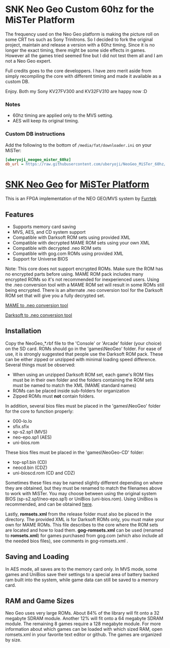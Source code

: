 # SNK Neo Geo Custom 60hz for the MiSTer Platform
The frequency used on the Neo Geo platform is making the picture roll on some CRT tvs such as Sony Trinitrons. So I decided to fork the original project, maintain and release a version with a 60hz timing. Since it is no longer the exact timing, there might be some side effects in games. However all the games tried seemed fine but I did not test them all and I am not a Neo Geo expert.

Full credits goes to the core developpers. 
I have zero merit aside from simply recompiling the core with different timing and made it available as a custom DB.

Enjoy. 
Both my Sony KV27FV300 and KV32FV310 are happy now :D

### Notes
- 60hz timing are applied only to the MVS setting. 
- AES will keep its original timing.

### Custom DB instructions
Add the following to the bottom of `/media/fat/downloader.ini` on your MiSTer:
```ini
[uberyoji_neogeo_mister_60hz]
db_url = https://raw.githubusercontent.com/uberyoji/NeoGeo_MiSTer_60hz/master/releases/uberyoji_neogeo_mister_60hz.json
```


# [SNK Neo Geo](https://en.wikipedia.org/wiki/Neo_Geo_(system)) for [MiSTer Platform](https://github.com/MiSTer-devel/Main_MiSTer/wiki) 

This is an FPGA implementation of the NEO GEO/MVS system by [Furrtek](https://www.patreon.com/furrtek/posts)

## Features
* Supports memory card saving
* MVS, AES, and CD system support
* Compatible with Darksoft ROM sets using provided XML
* Compatible with decrypted MAME ROM sets using your own XML
* Compatible with decrypted .neo ROM sets
* Compatible with gog.com ROMs using provided XML
* Support for Universe BIOS

Note: This core does not support encrypted ROMs. Make sure the ROM has no encrypted parts before using. MAME ROM pack includes many encrypted ROMs so it's not recommended for inexperienced users. Using the .neo conversion tool with a MAME ROM set will result in some ROMs still being encrypted. There is an alternate .neo conversion tool for the Darksoft ROM set that will give you a fully decrypted set.

[MAME to .neo conversion tool](https://github.com/city41/neosdconv)

[Darksoft to .neo conversion tool](https://gitlab.com/loic.petit/darksoft-to-neosd/)

## Installation
Copy the NeoGeo_\*.rbf file to the 'Console' or 'Arcade' folder (your choice) on the SD card. ROMs should go in the 'games\NeoGeo' folder. For ease of use, it is strongly suggested that people use the Darksoft ROM pack. These can be either zipped or unzipped with minimal loading speed difference. Several things must be observed:
* When using an unzipped Darksoft ROM set, each game's ROM files must be in their own folder and the folders containing the ROM sets must be named to match the XML (MAME standard names)
* ROMs can be placed inside sub-folders for organization
* Zipped ROMs must **not** contain folders.

In addition, several bios files must be placed in the 'games\NeoGeo' folder for the core to function properly:
* 000-lo.lo
* sfix.sfix
* sp-s2.sp1 (MVS)
* neo-epo.sp1 (AES)
* uni-bios.rom

These bios files must be placed in the 'games\NeoGeo-CD' folder:
*	top-sp1.bin (CD)
*	neocd.bin (CDZ)
*	uni-bioscd.rom (CD and CDZ)

Sometimes these files may be named slightly different depending on where they are obtained, but they must be renamed to match the filenames above to work with MiSTer. You may choose between using the original system BIOS (sp-s2.sp1/neo-epo.sp1) or UniBios (uni-bios.rom). Using UniBios is recommended, and can be obtained [here](http://unibios.free.fr/).

Lastly, **romsets.xml** from the release folder must also be placed in the directory. The provided XML is for Darksoft ROMs only, you must make your own for MAME ROMs. This file describes to the core where the ROM sets are located and how to load them. **gog-romsets.xml** can be used (renamed to **romsets.xml**) for games purchased from gog.com (which also include all the needed bios files), see comments in gog-romsets.xml .

## Saving and Loading
In AES mode, all saves are to the memory card only. In MVS mode, some games and UniBios save their settings to a special area of battery backed ram built into the system, while game data can still be saved to a memory card.

## RAM and Game Sizes
Neo Geo uses very large ROMs. About 84% of the library will fit onto a 32 megabyte SDRAM module. Another 12% will fit onto a 64 megabyte SDRAM module. The remaining 8 games require a 128 megabyte module. For more information about which games can be loaded with which sized RAM, open romsets.xml in your favorite text editor or github. The games are organized by size.
